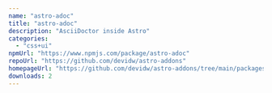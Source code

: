 ```yaml
---
name: "astro-adoc"
title: "astro-adoc"
description: "AsciiDoctor inside Astro"
categories:
  - "css+ui"
npmUrl: "https://www.npmjs.com/package/astro-adoc"
repoUrl: "https://github.com/devidw/astro-addons"
homepageUrl: "https://github.com/devidw/astro-addons/tree/main/packages/astro-adoc#readme"
downloads: 2
---
```

